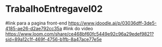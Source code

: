 # TrabalhoEntregavel02
#link para a pagina front-end
https://www.jdoodle.ai/p/03036dff-3de5-4185-ae26-d2ae792cc35a
#link do video
https://www.loom.com/share/ce468bf60fc5449e92c96a29edef9821?sid=89a12c1f-469f-4756-b1fb-8a47ace77e5e
